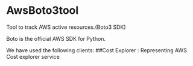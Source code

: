 # AwsBoto3tool
Tool to track AWS active resources.(Boto3 SDK)

Boto is the official AWS SDK for Python.

We have used the following clients:
    ##Cost Explorer : Representing AWS Cost explorer service
      
